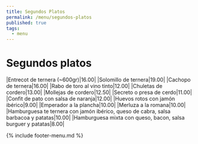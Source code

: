 ```yaml
---
title: Segundos Platos
permalink: /menu/segundos-platos
published: true
tags:
  - menu
---
```

# Segundos platos

|Entrecot de ternera (~600gr)|16.00|
|Solomillo de ternera|19.00|
|Cachopo de ternera|16.00|
|Rabo de toro al vino tinto|12.00|
|Chuletas de cordero|13.00|
|Mollejas de cordero|12.50|
|Secreto o presa de cerdo|11.00|
|Confit de pato con salsa de naranja|12.00|
|Huevos rotos con jamón ibérico|9.00|
|Emperador a la plancha|10.00|
|Merluza a la romana|10.00|
|Hamburguesa te ternera con jamón ibérico, queso de cabra, salsa barbacoa y patatas|10.00|
|Hamburguesa mixta con queso, bacon, salsa burguer y patatas|8.00|

{% include footer-menu.md %}